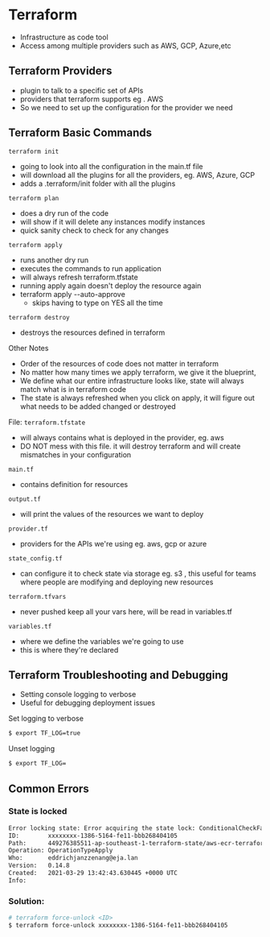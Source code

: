 # Terraform 
- Infrastructure as code tool
- Access among multiple providers such as AWS, GCP, Azure,etc

## Terraform Providers 
- plugin to talk to a specific set of APIs
- providers that terraform supports eg . AWS
- So we need to set up the configuration for the provider we need

## Terraform Basic Commands
`terraform init` 
- going to look into all the configuration in the main.tf file
- will download all the plugins for all the providers, eg. AWS, Azure, GCP
- adds a .terraform/init folder with all the plugins

`terraform plan`
- does a dry run of the code
- will show if it will delete any instances modify instances
- quick sanity check to check for any changes

`terraform apply`
- runs another dry run
- executes the commands to run application
- will always refresh terraform.tfstate
- running apply again doesn't deploy the resource again
- terraform apply --auto-approve
	- skips having to type on YES all the time

`terraform destroy`
- destroys the resources defined in terraform

Other Notes
- Order of the resources of code does not matter in terraform
- No matter how many times we apply terraform, we give it the blueprint, 
- We define what our entire infrastructure looks like, state will always match what is in terraform code
- The state is always refreshed when you click on apply, it will figure out what needs to be added changed or destroyed

File: `terraform.tfstate`
- will always contains what is deployed in the provider, eg. aws
- DO NOT mess with this file. it will destroy terraform and will create mismatches in your configuration


`main.tf`
- contains definition for resources 

`output.tf` 
- will print the values of the resources we want to deploy 

`provider.tf`
- providers for the APIs we're using eg. aws, gcp or azure

`state_config.tf`
- can configure it to check state via storage eg. s3 , this useful for teams where people are modifying and deploying new resources

`terraform.tfvars` 
- never pushed keep all your vars here, will be read in variables.tf

`variables.tf `
- where we define the variables we're going to use
- this is where they're declared


## Terraform Troubleshooting and Debugging
- Setting console logging to verbose
- Useful for debugging deployment issues

Set logging to verbose
```bash
$ export TF_LOG=true
```

Unset logging
```bash
$ export TF_LOG=
```

## Common Errors

### State is locked
```bash
Error locking state: Error acquiring the state lock: ConditionalCheckFailedException: The conditional request failed
ID:        xxxxxxxx-1386-5164-fe11-bbb268404105
Path:      449276385511-ap-southeast-1-terraform-state/aws-ecr-terraform.tfstate
Operation: OperationTypeApply
Who:       eddrichjanzzenang@eja.lan
Version:   0.14.8
Created:   2021-03-29 13:42:43.630445 +0000 UTC
Info:

```

### Solution:
```bash
# terraform force-unlock <ID>
$ terraform force-unlock xxxxxxxx-1386-5164-fe11-bbb268404105
```


